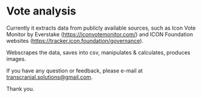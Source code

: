 # Vote analysis

Currently it extracts data from publicly available sources, such as 
Icon Vote Monitor by Everstake (https://iconvotemonitor.com/) and 
ICON Foundation websites (https://tracker.icon.foundation/governance).

Webscrapes the data, saves into csv, manipulates & calculates, produces images.

If you have any question or feedback, please e-mail at transcranial.solutions@gmail.com.

Thank you.
